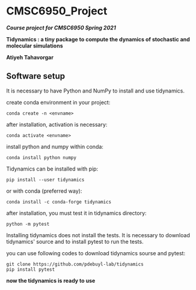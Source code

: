 # CMSC6950_Project
***Course project for CMSC6950 Spring 2021***

**Tidynamics : a tiny package to compute the dynamics of stochastic and molecular simulations**


**Atiyeh Tahavorgar**

## Software setup

It is necessary to have Python and NumPy to install and use tidynamics.

create conda environment in your project:

```
conda create -n <envname>
```

after installation, activation is necessary:

```
conda activate <envname>
```
install python and numpy within conda:

```
conda install python numpy
```

Tidynamics can be installed with pip:

```
pip install --user tidynamics
```

or with conda (preferred way):

```
conda install -c conda-forge tidynamics
```
after installation, you must test it in tidynamics directory:

```
python -m pytest
```
Installing tidynamics does not install the tests. It is necessary to download tidynamics' source and to install
pytest to run the tests.

you can use following codes to download tidynamics sourse and pytest:

```
git clone https://github.com/pdebuyl-lab/tidynamics
pip install pytest

```

**now the tidynamics is ready to use**

